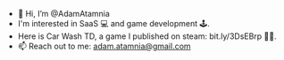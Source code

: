 - 👋 Hi, I’m @AdamAtamnia
- I'm interested in SaaS 💻 and game development 🕹️. 
- Here is Car Wash TD, a game I published on steam: bit.ly/3DsEBrp 🚗🔫.
- 📫 Reach out to me: adam.atamnia@gmail.com

<!---
AdamAtamnia/AdamAtamnia is a ✨ special ✨ repository because its `README.md` (this file) appears on your GitHub profile.
You can click the Preview link to take a look at your changes.
--->
